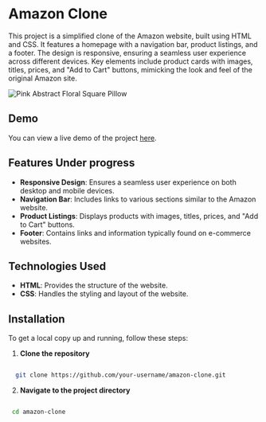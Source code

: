 # Amazon Clone

This project is a simplified clone of the Amazon website, built using HTML and CSS. It features a homepage with a navigation bar, product listings, and a footer. The design is responsive, ensuring a seamless user experience across different devices. Key elements include product cards with images, titles, prices, and "Add to Cart" buttons, mimicking the look and feel of the original Amazon site.

![Pink Abstract Floral Square Pillow](https://github.com/Drishtantranjan/amazon_clone/assets/84273332/f9395744-12bf-4c9a-84f3-90c3ddf99723)

## Demo
You can view a live demo of the project [here](#).

## Features Under progress
- **Responsive Design**: Ensures a seamless user experience on both desktop and mobile devices.
- **Navigation Bar**: Includes links to various sections similar to the Amazon website.
- **Product Listings**: Displays products with images, titles, prices, and "Add to Cart" buttons.
- **Footer**: Contains links and information typically found on e-commerce websites.

## Technologies Used
- **HTML**: Provides the structure of the website.
- **CSS**: Handles the styling and layout of the website.

## Installation
To get a local copy up and running, follow these steps:

1. **Clone the repository**

 ```sh

   git clone https://github.com/your-username/amazon-clone.git

 ```
2. **Navigate to the project directory**

 ```sh

  cd amazon-clone
 ```
